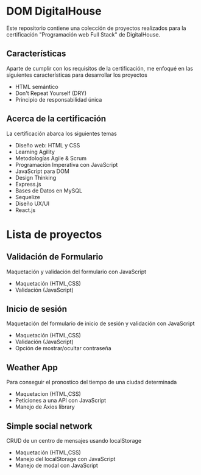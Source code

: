 # DOM DigitalHouse

Este repositorio contiene una colección de proyectos realizados para la certificación "Programación web Full Stack" de DigitalHouse.

## Características

Aparte de cumplir con los requisitos de la certificación, me enfoqué en las siguientes características para desarrollar los proyectos

- HTML semántico
- Don't Repeat Yourself (DRY)
- Principio de responsabilidad única

## Acerca de la certificación

La certificación abarca los siguientes temas

- Diseño web: HTML y CSS
- Learning Agility
- Metodologías Agile & Scrum
- Programación Imperativa con JavaScript
- JavaScript para DOM
- Design Thinking
- Express.js
- Bases de Datos en MySQL
- Sequelize
- Diseño UX/UI
- React.js

# Lista de proyectos

## Validación de Formulario

Maquetación y validación del formulario con JavaScript

- Maquetación (HTML,CSS)
- Validación (JavaScript)

## Inicio de sesión

Maquetación del formulario de inicio de sesión y validación con JavaScript

- Maquetación (HTML,CSS)
- Validación (JavaScript)
- Opción de mostrar/ocultar contraseña

## Weather App

Para conseguir el pronostico del tiempo de una ciudad determinada

- Maquetacion (HTML,CSS)
- Peticiones a una API con JavaScript
- Manejo de Axios library

## Simple social network

CRUD de un centro de mensajes usando localStorage

- Maquetación (HTML,CSS)
- Manejo del localStorage con JavaScript
- Manejo de modal con JavaScript
